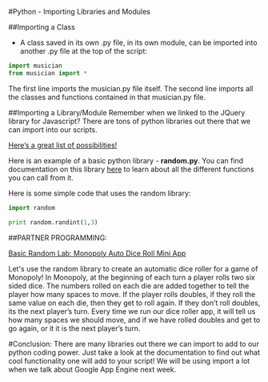 

#Python - Importing Libraries and Modules

##Importing a Class
+ A class saved in its own .py file, in its own module, can be imported into another .py file at the top of the script:

```python
import musician
from musician import *
```
The first line imports the musician.py file itself. The second line imports all the classes and functions contained in that musician.py file.



##Importing a Library/Module
 Remember when we linked to the JQuery library for Javascript? There are tons of python libraries out there that we can import into our scripts.

 <a href="http://pythontips.com/2013/07/30/20-python-libraries-you-cant-live-without/">Here’s a great list of possibilities! </a>


Here is an example of a basic python library - **random.py**. You can find documentation on this library <a href="https://docs.python.org/2/library/random.html">here</a> to learn about all the different functions you can call from it.

Here is some simple code that uses the random library:

```python
import random

print random.randint(1,3)

```

##PARTNER PROGRAMMING:

<a href="https://github.com/learn-co-curriculum/cssi-5.2-monopoly-dice-mini-app">Basic Random Lab: Monopoly Auto Dice Roll Mini App</a>

Let's use the random library to create an automatic dice roller for a game of Monopoly!
In Monopoly, at the beginning of each turn a player rolls two six sided dice. The numbers rolled on each die are added together to tell the player how many spaces to move. If the player rolls doubles, if they roll the same value on each die, then they get to roll again. If they don’t roll doubles, its the next player’s turn.
 Every time we run our dice roller app, it will tell us how many spaces we should move, and if we have rolled doubles and get to go again, or it it is the next player’s turn.

#Conclusion:
There are many libraries out there we can import to add to our python coding power. Just take a look at the documentation to find out what cool functionality one will add to your script! We will be using import a lot when we talk about Google App Engine next week.
